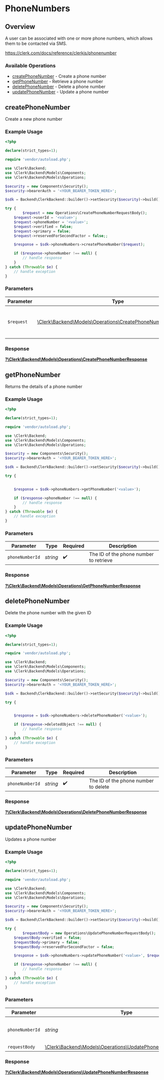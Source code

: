 # PhoneNumbers


## Overview

A user can be associated with one or more phone numbers, which allows them to be contacted via SMS.

<https://clerk.com/docs/reference/clerkjs/phonenumber>
### Available Operations

* [createPhoneNumber](#createphonenumber) - Create a phone number
* [getPhoneNumber](#getphonenumber) - Retrieve a phone number
* [deletePhoneNumber](#deletephonenumber) - Delete a phone number
* [updatePhoneNumber](#updatephonenumber) - Update a phone number

## createPhoneNumber

Create a new phone number

### Example Usage

```php
<?php

declare(strict_types=1);

require 'vendor/autoload.php';

use \Clerk\Backend;
use \Clerk\Backend\Models\Components;
use \Clerk\Backend\Models\Operations;

$security = new Components\Security();
$security->bearerAuth = '<YOUR_BEARER_TOKEN_HERE>';

$sdk = Backend\ClerkBackend::builder()->setSecurity($security)->build();

try {
        $request = new Operations\CreatePhoneNumberRequestBody();
    $request->userId = '<value>';
    $request->phoneNumber = '<value>';
    $request->verified = false;
    $request->primary = false;
    $request->reservedForSecondFactor = false;;

    $response = $sdk->phoneNumbers->createPhoneNumber($request);

    if ($response->phoneNumber !== null) {
        // handle response
    }
} catch (Throwable $e) {
    // handle exception
}
```

### Parameters

| Parameter                                                                                                                | Type                                                                                                                     | Required                                                                                                                 | Description                                                                                                              |
| ------------------------------------------------------------------------------------------------------------------------ | ------------------------------------------------------------------------------------------------------------------------ | ------------------------------------------------------------------------------------------------------------------------ | ------------------------------------------------------------------------------------------------------------------------ |
| `$request`                                                                                                               | [\Clerk\Backend\Models\Operations\CreatePhoneNumberRequestBody](../../Models/Operations/CreatePhoneNumberRequestBody.md) | :heavy_check_mark:                                                                                                       | The request object to use for the request.                                                                               |


### Response

**[?\Clerk\Backend\Models\Operations\CreatePhoneNumberResponse](../../Models/Operations/CreatePhoneNumberResponse.md)**


## getPhoneNumber

Returns the details of a phone number

### Example Usage

```php
<?php

declare(strict_types=1);

require 'vendor/autoload.php';

use \Clerk\Backend;
use \Clerk\Backend\Models\Components;
use \Clerk\Backend\Models\Operations;

$security = new Components\Security();
$security->bearerAuth = '<YOUR_BEARER_TOKEN_HERE>';

$sdk = Backend\ClerkBackend::builder()->setSecurity($security)->build();

try {
    

    $response = $sdk->phoneNumbers->getPhoneNumber('<value>');

    if ($response->phoneNumber !== null) {
        // handle response
    }
} catch (Throwable $e) {
    // handle exception
}
```

### Parameters

| Parameter                              | Type                                   | Required                               | Description                            |
| -------------------------------------- | -------------------------------------- | -------------------------------------- | -------------------------------------- |
| `phoneNumberId`                        | *string*                               | :heavy_check_mark:                     | The ID of the phone number to retrieve |


### Response

**[?\Clerk\Backend\Models\Operations\GetPhoneNumberResponse](../../Models/Operations/GetPhoneNumberResponse.md)**


## deletePhoneNumber

Delete the phone number with the given ID

### Example Usage

```php
<?php

declare(strict_types=1);

require 'vendor/autoload.php';

use \Clerk\Backend;
use \Clerk\Backend\Models\Components;
use \Clerk\Backend\Models\Operations;

$security = new Components\Security();
$security->bearerAuth = '<YOUR_BEARER_TOKEN_HERE>';

$sdk = Backend\ClerkBackend::builder()->setSecurity($security)->build();

try {
    

    $response = $sdk->phoneNumbers->deletePhoneNumber('<value>');

    if ($response->deletedObject !== null) {
        // handle response
    }
} catch (Throwable $e) {
    // handle exception
}
```

### Parameters

| Parameter                            | Type                                 | Required                             | Description                          |
| ------------------------------------ | ------------------------------------ | ------------------------------------ | ------------------------------------ |
| `phoneNumberId`                      | *string*                             | :heavy_check_mark:                   | The ID of the phone number to delete |


### Response

**[?\Clerk\Backend\Models\Operations\DeletePhoneNumberResponse](../../Models/Operations/DeletePhoneNumberResponse.md)**


## updatePhoneNumber

Updates a phone number

### Example Usage

```php
<?php

declare(strict_types=1);

require 'vendor/autoload.php';

use \Clerk\Backend;
use \Clerk\Backend\Models\Components;
use \Clerk\Backend\Models\Operations;

$security = new Components\Security();
$security->bearerAuth = '<YOUR_BEARER_TOKEN_HERE>';

$sdk = Backend\ClerkBackend::builder()->setSecurity($security)->build();

try {
        $requestBody = new Operations\UpdatePhoneNumberRequestBody();
    $requestBody->verified = false;
    $requestBody->primary = false;
    $requestBody->reservedForSecondFactor = false;

    $response = $sdk->phoneNumbers->updatePhoneNumber('<value>', $requestBody);

    if ($response->phoneNumber !== null) {
        // handle response
    }
} catch (Throwable $e) {
    // handle exception
}
```

### Parameters

| Parameter                                                                                                                | Type                                                                                                                     | Required                                                                                                                 | Description                                                                                                              |
| ------------------------------------------------------------------------------------------------------------------------ | ------------------------------------------------------------------------------------------------------------------------ | ------------------------------------------------------------------------------------------------------------------------ | ------------------------------------------------------------------------------------------------------------------------ |
| `phoneNumberId`                                                                                                          | *string*                                                                                                                 | :heavy_check_mark:                                                                                                       | The ID of the phone number to update                                                                                     |
| `requestBody`                                                                                                            | [\Clerk\Backend\Models\Operations\UpdatePhoneNumberRequestBody](../../Models/Operations/UpdatePhoneNumberRequestBody.md) | :heavy_minus_sign:                                                                                                       | N/A                                                                                                                      |


### Response

**[?\Clerk\Backend\Models\Operations\UpdatePhoneNumberResponse](../../Models/Operations/UpdatePhoneNumberResponse.md)**

